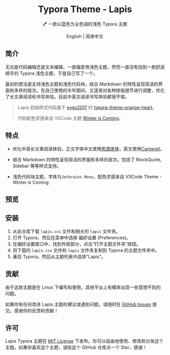 <h1 align="center">Typora Theme - Lapis</h1>
<p align="center">🖊️ 一款以蓝色为主色调的浅色 Typora 主题</p>
<p align="center"><a herf="https://github.com/YiNNx/typora-theme-lapis/blob/master/README.md">English</a> | 简体中文</p>


## 简介

无论是代码编辑还是文本编辑，一直偏爱用浅色主题，然而一直没有找到一款舒适顺手的 Typora 浅色主题，于是自己写了一个。

最初的想法是支持浅色主题和浅色代码块，结合 Markdown 的特性呈现简洁的界面和多样的层次。在自己使用的半年期间，又逐渐对各种排版细节进行调整，优化了长文章阅读和书写体验。目前中英文阅读书写体验都很不错。

> Lapis 初始样式代码基于 [evgo2017](https://github.com/evgo2017) 的 [typora-theme-orange-heart](https://github.com/evgo2017/typora-theme-orange-heart)。
>
> 代码配色灵感来自 VSCode 主题  [Winter is Coming](https://vscodethemes.com/e/johnpapa.winteriscoming/winter-is-coming-light-no-italics)。

## 特点

- 优化中英长文章阅读体验，正文字体中文使用[思源宋体](https://source.typekit.com/source-han-serif/cn/)，英文使用[Cantarell](https://fonts.google.com/specimen/Cantarell)。
- 结合 Markdown 的特性呈现简洁的界面和多样的层次。包括了 BlockQuote, Sidebar 等等样式支持。

- 浅色代码块主题，字体为`Jetbrains Mono`，配色灵感来自 VSCode Theme - Winter is Coming

## 预览



## 安装

1. 从此仓库下载 `lapis.css` 文件和相关的 `lapis` 文件夹。
2. 打开 Typora，然后在菜单中选择 偏好设置 (Preferences)。
3. 在偏好设置窗口中，找到外观部分，点击“打开主题文件夹”按钮。
4. 将下载的 `lapis.css` 文件和 `lapis` 文件夹复制到 Typora 的主题文件夹中。
5. 重启 Typora，然后从主题列表中选择“Lapis”。

## 贡献

由于这款主题是在 Linux 下编写和使用，其他平台上有概率出现一些意想不到的问题。

如果你有任何改进 Lapis 主题的建议或遇到问题，请随时在 [GitHub Issues](https://github.com/your-username/lapis-typora-theme/issues) 提交。感谢你的反馈和贡献！

## 许可

Lapis Typora 主题在 [MIT License](https://chat.openai.com/c/LICENSE) 下发布。你可以自由地使用、修改和分发这个主题。如果你喜欢这个主题，请给这个 GitHub 仓库点一个 Star，感谢！



